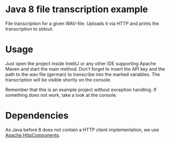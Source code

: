 Java 8 file transcription example
=

File transcription for a given WAV-file. Uploads it via HTTP and prints the transcription to stdout.

# Usage
Just open the project inside IntelliJ or any other IDE supporting Apache Maven and start the main method. Don't forget to insert the API key and the path to the wav file (german) to transcribe into the marked variables. The transcription will be visible shortly on the console.

Remember that this is an example project without exception handling. If something does not work, take a look at the console.

# Dependencies
As Java before 8 does not contain a HTTP client implementation, we use [Apache HttpComponents](https://hc.apache.org/).
